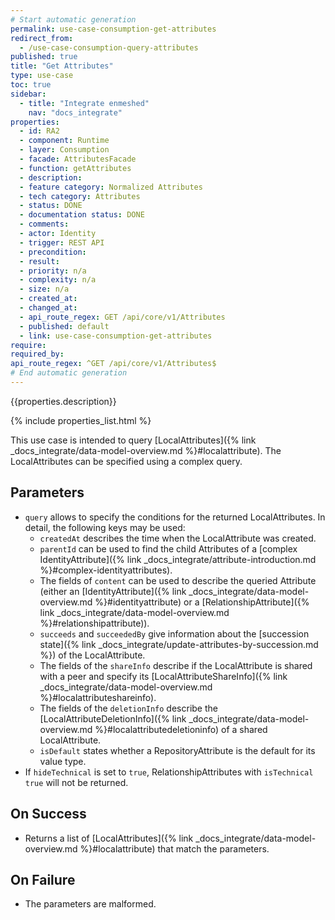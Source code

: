 ```yaml
---
# Start automatic generation
permalink: use-case-consumption-get-attributes
redirect_from:
  - /use-case-consumption-query-attributes
published: true
title: "Get Attributes"
type: use-case
toc: true
sidebar:
  - title: "Integrate enmeshed"
    nav: "docs_integrate"
properties:
  - id: RA2
  - component: Runtime
  - layer: Consumption
  - facade: AttributesFacade
  - function: getAttributes
  - description:
  - feature category: Normalized Attributes
  - tech category: Attributes
  - status: DONE
  - documentation status: DONE
  - comments:
  - actor: Identity
  - trigger: REST API
  - precondition:
  - result:
  - priority: n/a
  - complexity: n/a
  - size: n/a
  - created_at:
  - changed_at:
  - api_route_regex: GET /api/core/v1/Attributes
  - published: default
  - link: use-case-consumption-get-attributes
require:
required_by:
api_route_regex: ^GET /api/core/v1/Attributes$
# End automatic generation
---
```


{{properties.description}}

{% include properties_list.html %}

This use case is intended to query [LocalAttributes]({% link _docs_integrate/data-model-overview.md %}#localattribute). The LocalAttributes can be specified using a complex query.

## Parameters

- `query` allows to specify the conditions for the returned LocalAttributes. In detail, the following keys may be used:
  - `createdAt` describes the time when the LocalAttribute was created.
  - `parentId` can be used to find the child Attributes of a [complex IdentityAttribute]({% link _docs_integrate/attribute-introduction.md %}#complex-identityattributes).
  - The fields of `content` can be used to describe the queried Attribute (either an [IdentityAttribute]({% link _docs_integrate/data-model-overview.md %}#identityattribute)
    or a [RelationshipAttribute]({% link _docs_integrate/data-model-overview.md %}#relationshipattribute)).
  - `succeeds` and `succeededBy` give information about the [succession state]({% link _docs_integrate/update-attributes-by-succession.md %}) of the LocalAttribute.
  - The fields of the `shareInfo` describe if the LocalAttribute is shared with a peer and specify its [LocalAttributeShareInfo]({% link _docs_integrate/data-model-overview.md %}#localattributeshareinfo).
  - The fields of the `deletionInfo` describe the [LocalAttributeDeletionInfo]({% link _docs_integrate/data-model-overview.md %}#localattributedeletioninfo) of a shared LocalAttribute.
  - `isDefault` states whether a RepositoryAttribute is the default for its value type.
- If `hideTechnical` is set to `true`, RelationshipAttributes with `isTechnical` `true` will not be returned.

## On Success

- Returns a list of [LocalAttributes]({% link _docs_integrate/data-model-overview.md %}#localattribute) that match the parameters.

## On Failure

- The parameters are malformed.
